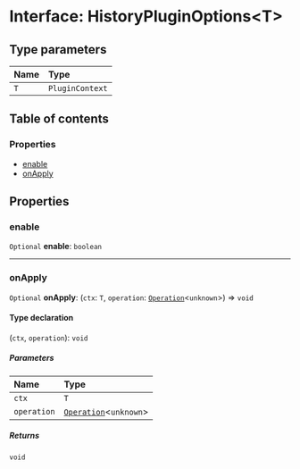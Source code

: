 # Interface: HistoryPluginOptions\<T>

## Type parameters

| Name | Type |
| :------ | :------ |
| `T` | `PluginContext` |

## Table of contents

### Properties

* [enable](/en/auto-docs/free-history-plugin/interfaces/HistoryPluginOptions.md#enable)
* [onApply](/en/auto-docs/free-history-plugin/interfaces/HistoryPluginOptions.md#onapply)

## Properties

### enable

`Optional` **enable**: `boolean`

***

### onApply

`Optional` **onApply**: (`ctx`: `T`, `operation`: [`Operation`](/en/auto-docs/free-history-plugin/interfaces/Operation.md)<`unknown`>) => `void`

#### Type declaration

(`ctx`, `operation`): `void`

##### Parameters

| Name | Type |
| :------ | :------ |
| `ctx` | `T` |
| `operation` | [`Operation`](/en/auto-docs/free-history-plugin/interfaces/Operation.md)<`unknown`> |

##### Returns

`void`
